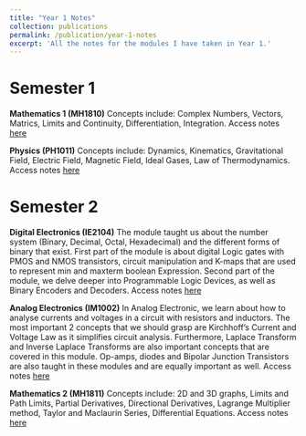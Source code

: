 ```yaml
---
title: "Year 1 Notes"
collection: publications
permalink: /publication/year-1-notes
excerpt: 'All the notes for the modules I have taken in Year 1.'
---
```


Semester 1
=====
**Mathematics 1 (MH1810)**
Concepts include: Complex Numbers, Vectors, Matrics, Limits and Continuity, Differentiation, Integration.
Access notes [here](https://h-wenxuan.github.io/aboutme/files/1810MathNotes.pdf)

**Physics (PH1011)**
Concepts include: Dynamics, Kinematics, Gravitational Field, Electric Field, Magnetic Field, Ideal Gases, Law of Thermodynamics.
Access notes [here](https://h-wenxuan.github.io/aboutme/files/PhysicsNotes.pdf)

Semester 2
=====
**Digital Electronics (IE2104)**
The module taught us about the number system (Binary, Decimal, Octal, Hexadecimal) and the different forms of binary that exist. First part of the module is about digital Logic gates with PMOS and NMOS transistors, circuit manipulation and K-maps that are used to represent min and maxterm boolean Expression. Second part of the module, we delve deeper into Programmable Logic Devices, as well as Binary Encoders and Decoders.
Access notes [here](https://h-wenxuan.github.io/aboutme/files/IE2104Notes-compressed.pdf)

**Analog Electronics (IM1002)**
In Analog Electronic, we learn about how to analyse currents and voltages in a circuit with resistors and inductors. The most important 2 concepts that we should grasp are Kirchhoff’s Current and Voltage Law as it simplifies circuit analysis. Furthermore, Laplace Transform and Inverse Laplace Transforms are also important concepts that are covered in this module. Op-amps, diodes and Bipolar Junction Transistors are also taught in these modules and are equally important as well. 
Access notes [here](https://h-wenxuan.github.io/aboutme/files/IM1002Notes.pdf)

**Mathematics 2 (MH1811)**
Concepts include: 2D and 3D graphs, Limits and Path Limits, Partial Derivatives, Directional Derivatives, Lagrange Multiplier method, Taylor and Maclaurin Series, Differential Equations.
Access notes [here](https://h-wenxuan.github.io/aboutme/files/MH1811.pdf)
